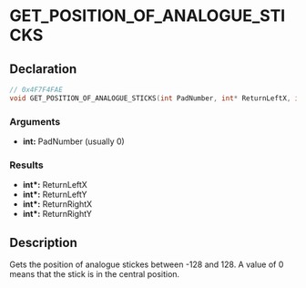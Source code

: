 # GET_POSITION_OF_ANALOGUE_STICKS

## Declaration
```cpp
// 0x4F7F4FAE
void GET_POSITION_OF_ANALOGUE_STICKS(int PadNumber, int* ReturnLeftX, int* ReturnLeftY, int* ReturnRightX, int* ReturnRightY);
```

### Arguments
- **int:** PadNumber (usually 0)

### Results
- **int\*:** ReturnLeftX
- **int\*:** ReturnLeftY
- **int\*:** ReturnRightX
- **int\*:** ReturnRightY

## Description
Gets the position of analogue stickes between -128 and 128. A value of 0 means that the stick is in the central position.